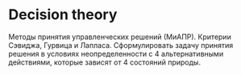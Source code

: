 # Decision theory

Методы принятия управленческих решений (МиАПР). Критерии Сэвиджа, Гурвица и Лапласа. Сформулировать задачу принятия решения в условиях неопределенности с 4 альтернативными действиями, которые зависят от 4 состояний природы.
